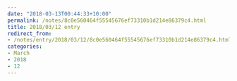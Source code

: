 ```yaml
---
date: "2018-03-13T00:44:33+10:00"
permalink: /notes/8c0e560464f55545676ef73310b1d214e86379c4.html
title: 2018/03/12 entry
redirect_from:
- /notes/entry/2018/03/12/8c0e560464f55545676ef73310b1d214e86379c4.html
categories:
- March
- 2018
- 12
---
```

